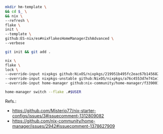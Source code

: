 

```bash
mkdir hm-template \
&& cd $_ \
&& nix \
--refresh \
flake \
init \
--template \
github:ES-nix/es#nixFlakesHomeManagerZshAdvanced \
--verbose

git init && git add .

nix \
flake \
lock \
--override-input nixpkgs github:NixOS/nixpkgs/219951b495fc2eac67b1456824cc1ec1fd2ee659 \
--override-input nixpkgs-unstable github:NixOS/nixpkgs/a76c4553d7e741e17f289224eda135423de0491d \
--override-input home-manager github:nix-community/home-manager/f33900124c23c4eca5831b9b5eb32ea5894375ce

home-manager switch --flake .#$USER
```
Refs.:
- https://github.com/Misterio77/nix-starter-configs/issues/3#issuecomment-1312809082
- https://github.com/nix-community/home-manager/issues/2942#issuecomment-1378627909
